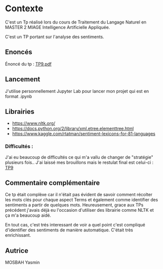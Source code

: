 # Contexte
 C'est un Tp réalisé lors du cours de Traitement du Langage Naturel en MASTER 2 MIAGE Intelligence Artificielle Appliquée.
 
 C'est un TP portant sur l'analyse des sentiments. 

## Enoncés

Énoncé du tp : [TP9.pdf](TP9.pdf)

## Lancement

J'utilise personnellement Jupyter Lab pour lancer mon projet qui est en format .ipynb

## Librairies 
- https://www.nltk.org/
- https://docs.python.org/2/library/xml.etree.elementtree.html
- https://www.kaggle.com/rtatman/sentiment-lexicons-for-81-languages

### Difficultés :
J'ai eu beaucoup de difficultés ce qui m'a vallu de changer de "stratégie" plusieurs fois.. J'ai laissé mes brouillons mais le restulat final est celui-ci : [TP9](TP9.ipynb)

## Commentaire complémentaire 

Ce tp était complèxe car il n'était pas évident de savoir comment récolter les mots clés pour chaque aspect Terms et également comme identifier des sentiments a partir de quelques mots.
Heureusement, grace aux TPs précédent j'avais déjà eu l'occasion d'utiliser des librairie comme NLTK et ça m'a beaucoup aidé. 

En tout cas, c'est trés interessant de voir a quel point c'est compliqué d'identifier des sentiments de manière automatique. C'était très enrichissant. 

## Autrice
MOSBAH Yasmin
